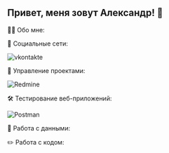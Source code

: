 ## Привет, меня зовут Александр! 👋

👨‍💻 Обо мне:

🤝 Социальные сети:

![vkontakte](https://img.shields.io/badge/-vkontakte-090909?style=for-the-badge&logo=vk&logoColor=4F7DB3)

📁 Управление проектами:

![Redmine](https://img.shields.io/badge/-Redmine-090909?style=for-the-badge&logo=Redmine&logoColor=a20000)


🛠 Тестирование веб-приложений:

![Postman](https://img.shields.io/badge/-Postman-090909?style=for-the-badge&logo=postman)


💾 Работа с данными:

✏️ Работа с кодом:

